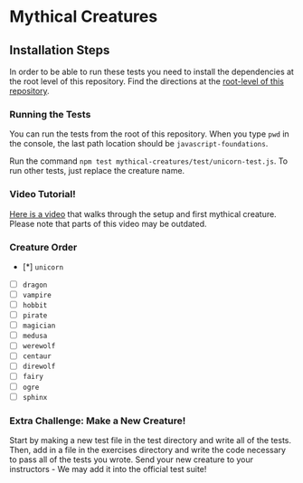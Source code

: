 # Mythical Creatures

## Installation Steps

In order to be able to run these tests you need to install the dependencies at the root level of this repository. Find the directions at the [root-level of this repository](https://github.com/turingschool-examples/javascript-foundations).

### Running the Tests

You can run the tests from the root of this repository. When you type `pwd` in the console, the last path location should be `javascript-foundations`.

Run the command `npm test mythical-creatures/test/unicorn-test.js`. To run other tests, just replace the creature name.

### Video Tutorial!

[Here is a video](https://youtu.be/wfrwMYn2BCg) that walks through the setup and first mythical creature. Please note that parts of this video may be outdated.

### Creature Order

- [*] `unicorn`
- [ ] `dragon`
- [ ] `vampire`
- [ ] `hobbit`
- [ ] `pirate`
- [ ] `magician`
- [ ] `medusa`
- [ ] `werewolf`
- [ ] `centaur`
- [ ] `direwolf`
- [ ] `fairy`
- [ ] `ogre`
- [ ] `sphinx`

### Extra Challenge: Make a New Creature!

Start by making a new test file in the test directory and write all of the tests. Then, add in a file in the exercises directory and write the code necessary to pass all of the tests you wrote. Send your new creature to your instructors - We may add it into the official test suite!
